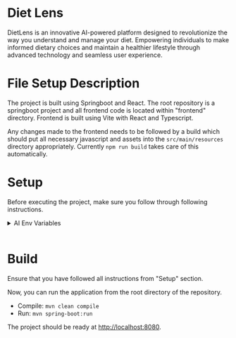 # Diet Lens

DietLens is an innovative AI-powered platform designed to revolutionize the way you understand and manage your diet. Empowering individuals to make informed dietary choices and maintain a healthier lifestyle through advanced technology and seamless user experience.

# File Setup Description

The project is built using Springboot and React. The root repository is a springboot project and all frontend code is located within "frontend" directory. Frontend is built using Vite with React and Typescript.

Any changes made to the frontend needs to be followed by a build which should put all necessary javascript and assets into the `src/main/resources` directory appropriately. Currently `npm run build` takes care of this automatically.

# Setup

Before executing the project, make sure you follow through following instructions.

<!-- <details>
<summary>AWS Env Variables </summary>
The project requires communicating with AWS so please export following environment variables:

> export AWS_ACCESS_KEY_ID=<access_key_id>

> export AWS_SECRET_ACCESS_KEY=<secret_access_key>

and if you have a session key, please export that as below:

> export AWS_SESSION_KEY=<session_key>

</details> -->

<details>
<summary>AI Env Variables </summary>
The project requires communicating with OpenAI as well as Azure so please export following environment variables:

> export openai_api_key=<openai_api_key>

> export azure_vision_api_key=<azure_vision_api_key>

> export azure_vision_api_endpoint=<azure_vision_api_endpoint>

</details>
</br>

# Build

Ensure that you have followed all instructions from "Setup" section.

Now, you can run the application from the root directory of the repository.

- Compile: `mvn clean compile`
- Run: `mvn spring-boot:run`

The project should be ready at <a href="http://localhost:8080/">http://localhost:8080</a>.
